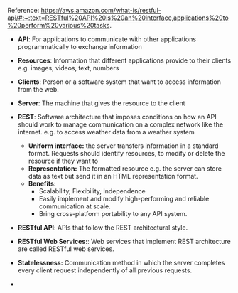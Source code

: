 Reference: https://aws.amazon.com/what-is/restful-api/#:~:text=RESTful%20API%20is%20an%20interface,applications%20to%20perform%20various%20tasks.

- **API**: For applications to communicate with other applications programmatically to exchange information

- **Resources**: Information that different applications provide to their clients e.g. images, videos, text, numbers

- **Clients**: Person or a software system that want to access information from the web.

- **Server**: The machine that gives the resource to the client
  
- **REST**: Software architecture that imposes conditions on how an API should work to manage communication on a complex network like the internet. e.g. to access weather data from a weather system
  - **Uniform interface:** the server transfers information in a standard format. Requests should identify resources, to modify or delete the resource if they want to
  - **Representation:** The formatted resource e.g. the server can store data as text but send it in an HTML representation format.
  - **Benefits:**
    - Scalability, Flexibility, Independence
    - Easily implement and modify high-performing and reliable communication at scale.
    - Bring cross-platform portability to any API system. 

- **RESTful API**: APIs that follow the REST architectural style.

- **RESTful Web Services:**: Web services that implement REST architecture are called RESTful web services.

- **Statelessness:** Communication method in which the server completes every client request independently of all previous requests.
- 
